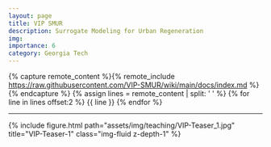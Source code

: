 ```yaml
---
layout: page
title: VIP SMUR
description: Surrogate Modeling for Urban Regeneration
img: 
importance: 6
category: Georgia Tech
---
```




{% capture remote_content %}{% remote_include https://raw.githubusercontent.com/VIP-SMUR/wiki/main/docs/index.md %}{% endcapture %}
{% assign lines = remote_content | split: '
' %}
{% for line in lines offset:2 %}
{{ line }}
{% endfor %}

---


<div class="row justify-content-sm-center">
    <div class="col-sm-10 mt-3 mt-md-0">
        {% include figure.html path="assets/img/teaching/VIP-Teaser_1.jpg" title="VIP-Teaser-1" class="img-fluid z-depth-1" %}
    </div>
</div>